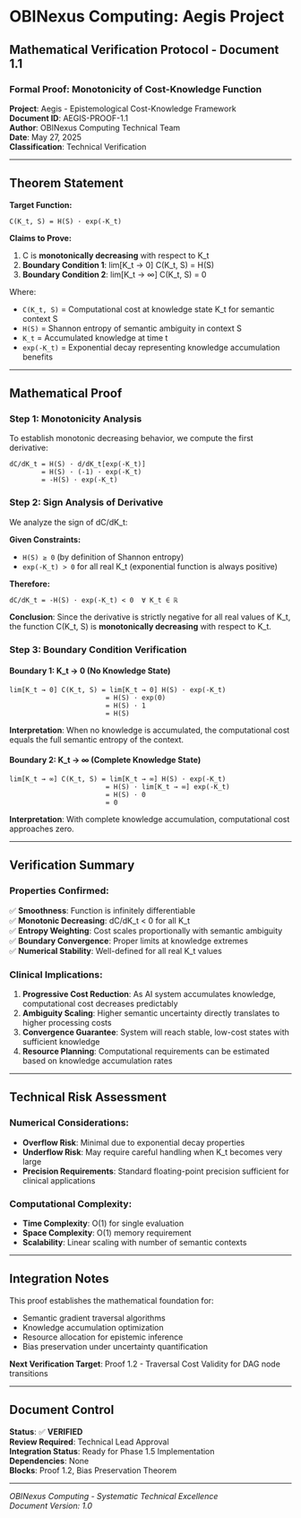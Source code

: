 # OBINexus Computing: Aegis Project
## Mathematical Verification Protocol - Document 1.1

### Formal Proof: Monotonicity of Cost-Knowledge Function

**Project**: Aegis - Epistemological Cost-Knowledge Framework  
**Document ID**: AEGIS-PROOF-1.1  
**Author**: OBINexus Computing Technical Team  
**Date**: May 27, 2025  
**Classification**: Technical Verification  

---

## **Theorem Statement**

**Target Function:**
```
C(K_t, S) = H(S) · exp(-K_t)
```

**Claims to Prove:**
1. C is **monotonically decreasing** with respect to K_t
2. **Boundary Condition 1**: lim[K_t → 0] C(K_t, S) = H(S)
3. **Boundary Condition 2**: lim[K_t → ∞] C(K_t, S) = 0

Where:
- `C(K_t, S)` = Computational cost at knowledge state K_t for semantic context S
- `H(S)` = Shannon entropy of semantic ambiguity in context S  
- `K_t` = Accumulated knowledge at time t
- `exp(-K_t)` = Exponential decay representing knowledge accumulation benefits

---

## **Mathematical Proof**

### **Step 1: Monotonicity Analysis**

To establish monotonic decreasing behavior, we compute the first derivative:

```
dC/dK_t = H(S) · d/dK_t[exp(-K_t)]
        = H(S) · (-1) · exp(-K_t)
        = -H(S) · exp(-K_t)
```

### **Step 2: Sign Analysis of Derivative**

We analyze the sign of dC/dK_t:

**Given Constraints:**
- `H(S) ≥ 0` (by definition of Shannon entropy)
- `exp(-K_t) > 0` for all real K_t (exponential function is always positive)

**Therefore:**
```
dC/dK_t = -H(S) · exp(-K_t) < 0  ∀ K_t ∈ ℝ
```

**Conclusion**: Since the derivative is strictly negative for all real values of K_t, the function C(K_t, S) is **monotonically decreasing** with respect to K_t.

### **Step 3: Boundary Condition Verification**

#### **Boundary 1: K_t → 0 (No Knowledge State)**
```
lim[K_t → 0] C(K_t, S) = lim[K_t → 0] H(S) · exp(-K_t)
                        = H(S) · exp(0)
                        = H(S) · 1
                        = H(S)
```

**Interpretation**: When no knowledge is accumulated, the computational cost equals the full semantic entropy of the context.

#### **Boundary 2: K_t → ∞ (Complete Knowledge State)**
```
lim[K_t → ∞] C(K_t, S) = lim[K_t → ∞] H(S) · exp(-K_t)
                        = H(S) · lim[K_t → ∞] exp(-K_t)
                        = H(S) · 0
                        = 0
```

**Interpretation**: With complete knowledge accumulation, computational cost approaches zero.

---

## **Verification Summary**

### **Properties Confirmed:**

✅ **Smoothness**: Function is infinitely differentiable  
✅ **Monotonic Decreasing**: dC/dK_t < 0 for all K_t  
✅ **Entropy Weighting**: Cost scales proportionally with semantic ambiguity  
✅ **Boundary Convergence**: Proper limits at knowledge extremes  
✅ **Numerical Stability**: Well-defined for all real K_t values  

### **Clinical Implications:**

1. **Progressive Cost Reduction**: As AI system accumulates knowledge, computational cost decreases predictably
2. **Ambiguity Scaling**: Higher semantic uncertainty directly translates to higher processing costs
3. **Convergence Guarantee**: System will reach stable, low-cost states with sufficient knowledge
4. **Resource Planning**: Computational requirements can be estimated based on knowledge accumulation rates

---

## **Technical Risk Assessment**

### **Numerical Considerations:**
- **Overflow Risk**: Minimal due to exponential decay properties
- **Underflow Risk**: May require careful handling when K_t becomes very large
- **Precision Requirements**: Standard floating-point precision sufficient for clinical applications

### **Computational Complexity:**
- **Time Complexity**: O(1) for single evaluation
- **Space Complexity**: O(1) memory requirement
- **Scalability**: Linear scaling with number of semantic contexts

---

## **Integration Notes**

This proof establishes the mathematical foundation for:
- Semantic gradient traversal algorithms
- Knowledge accumulation optimization
- Resource allocation for epistemic inference
- Bias preservation under uncertainty quantification

**Next Verification Target**: Proof 1.2 - Traversal Cost Validity for DAG node transitions

---

## **Document Control**

**Status**: ✅ **VERIFIED**  
**Review Required**: Technical Lead Approval  
**Integration Status**: Ready for Phase 1.5 Implementation  
**Dependencies**: None  
**Blocks**: Proof 1.2, Bias Preservation Theorem  

---

*OBINexus Computing - Systematic Technical Excellence*  
*Document Version: 1.0*